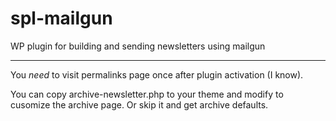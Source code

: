 spl-mailgun
===========

WP plugin for building and sending newsletters using mailgun

-----------

You *need* to visit permalinks page once after plugin activation (I know).

You can copy archive-newsletter.php to your theme and modify to cusomize the archive page. Or skip it and get archive defaults.
